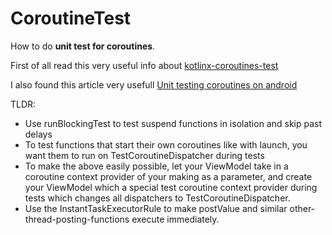 # CoroutineTest
How to do **unit test for coroutines**. 

First of all read this very useful info about [kotlinx-coroutines-test](https://kotlin.github.io/kotlinx.coroutines/kotlinx-coroutines-test/)

I also found this article very usefull [Unit testing coroutines on android](https://www.ericdecanini.com/2020/04/06/unit-testing-coroutines-on-android/)

TLDR:

- Use runBlockingTest to test suspend functions in isolation and skip past delays
- To test functions that start their own coroutines like with launch, you want them to run on TestCoroutineDispatcher during tests
- To make the above easily possible, let your ViewModel take in a coroutine context provider of your making as a parameter, and create your ViewModel which a special test coroutine context provider during tests which changes all dispatchers to TestCoroutineDispatcher.
- Use the InstantTaskExecutorRule to make postValue and similar other-thread-posting-functions execute immediately.
